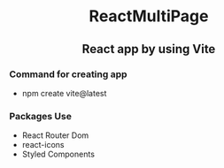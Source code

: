 
<div align="center">

  # ReactMultiPage
</div>

<div align="center">

## React app by using Vite
</div> 

### Command for creating app

+ npm create vite@latest

### Packages Use

+ React Router Dom
+ react-icons
+ Styled Components
   
